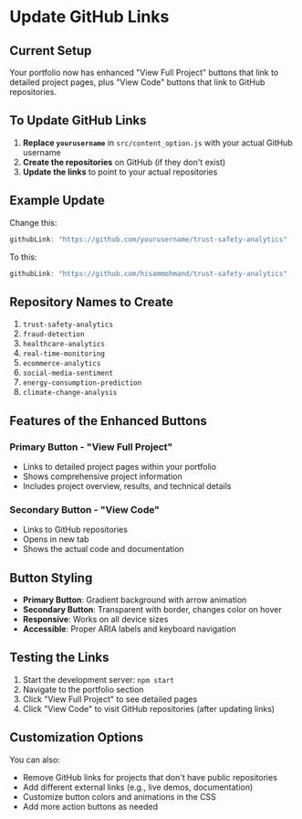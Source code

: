 # Update GitHub Links

## Current Setup
Your portfolio now has enhanced "View Full Project" buttons that link to detailed project pages, plus "View Code" buttons that link to GitHub repositories.

## To Update GitHub Links

1. **Replace `yourusername`** in `src/content_option.js` with your actual GitHub username
2. **Create the repositories** on GitHub (if they don't exist)
3. **Update the links** to point to your actual repositories

## Example Update

Change this:
```javascript
githubLink: "https://github.com/yourusername/trust-safety-analytics"
```

To this:
```javascript
githubLink: "https://github.com/hisammohmand/trust-safety-analytics"
```

## Repository Names to Create

1. `trust-safety-analytics`
2. `fraud-detection`
3. `healthcare-analytics`
4. `real-time-monitoring`
5. `ecommerce-analytics`
6. `social-media-sentiment`
7. `energy-consumption-prediction`
8. `climate-change-analysis`

## Features of the Enhanced Buttons

### Primary Button - "View Full Project"
- Links to detailed project pages within your portfolio
- Shows comprehensive project information
- Includes project overview, results, and technical details

### Secondary Button - "View Code"
- Links to GitHub repositories
- Opens in new tab
- Shows the actual code and documentation

## Button Styling
- **Primary Button**: Gradient background with arrow animation
- **Secondary Button**: Transparent with border, changes color on hover
- **Responsive**: Works on all device sizes
- **Accessible**: Proper ARIA labels and keyboard navigation

## Testing the Links

1. Start the development server: `npm start`
2. Navigate to the portfolio section
3. Click "View Full Project" to see detailed pages
4. Click "View Code" to visit GitHub repositories (after updating links)

## Customization Options

You can also:
- Remove GitHub links for projects that don't have public repositories
- Add different external links (e.g., live demos, documentation)
- Customize button colors and animations in the CSS
- Add more action buttons as needed


